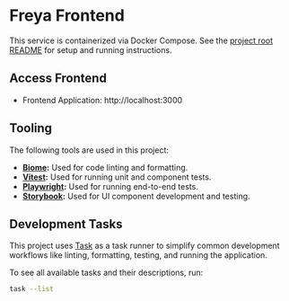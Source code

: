 # Freya Frontend

This service is containerized via Docker Compose. See the [project root README](../README.md) for setup and running instructions.

## Access Frontend

- Frontend Application: http://localhost:3000

## Tooling

The following tools are used in this project:

- **[Biome][]:** Used for code linting and formatting.
- **[Vitest][]:** Used for running unit and component tests.
- **[Playwright][]:** Used for running end-to-end tests.
- **[Storybook][]:** Used for UI component development and testing.

## Development Tasks

This project uses [Task][] as a task runner to simplify common development workflows like linting, formatting, testing, and running the application.

To see all available tasks and their descriptions, run:

```bash
task --list
```

[Biome]: https://biomejs.dev/
[Playwright]: https://playwright.dev/
[Task]: https://taskfile.dev/
[Vitest]: https://vitest.dev/
[Storybook]: https://storybook.js.org/
